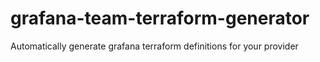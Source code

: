 # grafana-team-terraform-generator
Automatically generate grafana terraform definitions for your provider

